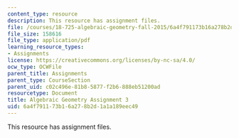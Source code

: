 ```yaml
---
content_type: resource
description: This resource has assignment files.
file: /courses/18-725-algebraic-geometry-fall-2015/6a4f791173b16a278b2d1a1a189eec49_MIT18_725F15_hw3.pdf
file_size: 158616
file_type: application/pdf
learning_resource_types:
- Assignments
license: https://creativecommons.org/licenses/by-nc-sa/4.0/
ocw_type: OCWFile
parent_title: Assignments
parent_type: CourseSection
parent_uid: c02c496e-81b8-5877-f2b6-888eb51200ad
resourcetype: Document
title: Algebraic Geometry Assignment 3
uid: 6a4f7911-73b1-6a27-8b2d-1a1a189eec49
---
```

This resource has assignment files.